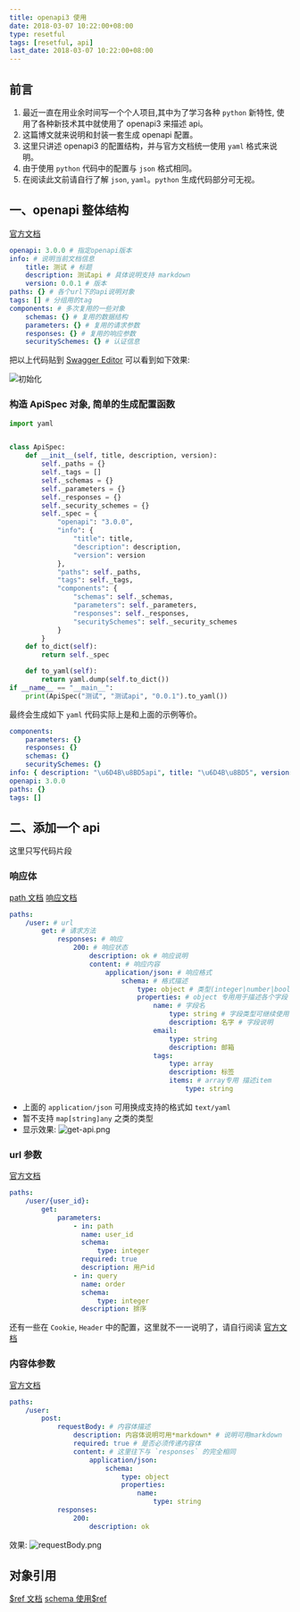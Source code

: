 ```yaml
---
title: openapi3 使用
date: 2018-03-07 10:22:00+08:00
type: resetful
tags: [resetful, api]
last_date: 2018-03-07 10:22:00+08:00
---
```


## 前言

1. 最近一直在用业余时间写一个个人项目,其中为了学习各种 `python` 新特性, 使用了各种新技术其中就使用了 openapi3 来描述 api。
2. 这篇博文就来说明和封装一套生成 openapi 配置。
3. 这里只讲述 openapi3 的配置结构，并与官方文档统一使用 `yaml` 格式来说明。
4. 由于使用 `python` 代码中的配置与 `json` 格式相同。
5. 在阅读此文前请自行了解 `json`, `yaml`。`python` 生成代码部分可无视。
    <!--more-->

## 一、openapi 整体结构

[官方文档](https://swagger.io/docs/specification/basic-structure/)

```yaml
openapi: 3.0.0 # 指定openapi版本
info: # 说明当前文档信息
    title: 测试 # 标题
    description: 测试api # 具体说明支持 markdown
    version: 0.0.1 # 版本
paths: {} # 各个url下的api说明对象
tags: [] # 分组用的tag
components: # 多次复用的一些对象
    schemas: {} # 复用的数据结构
    parameters: {} # 复用的请求参数
    responses: {} # 复用的响应参数
    securitySchemes: {} # 认证信息
```

把以上代码贴到 [Swagger Editor](https://editor.swagger.io) 可以看到如下效果:

![初始化](/public/img/openapi3/init.png)

### 构造 ApiSpec 对象, 简单的生成配置函数

```python
import yaml


class ApiSpec:
    def __init__(self, title, description, version):
        self._paths = {}
        self._tags = []
        self._schemas = {}
        self._parameters = {}
        self._responses = {}
        self._security_schemes = {}
        self._spec = {
            "openapi": "3.0.0",
            "info": {
                "title": title,
                "description": description,
                "version": version
            },
            "paths": self._paths,
            "tags": self._tags,
            "components": {
                "schemas": self._schemas,
                "parameters": self._parameters,
                "responses": self._responses,
                "securitySchemes": self._security_schemes
            }
        }
    def to_dict(self):
        return self._spec

    def to_yaml(self):
        return yaml.dump(self.to_dict())
if __name__ == "__main__":
    print(ApiSpec("测试", "测试api", "0.0.1").to_yaml())
```

最终会生成如下 `yaml` 代码实际上是和上面的示例等价。

```yaml
components:
    parameters: {}
    responses: {}
    schemas: {}
    securitySchemes: {}
info: { description: "\u6D4B\u8BD5api", title: "\u6D4B\u8BD5", version: 0.0.1 }
openapi: 3.0.0
paths: {}
tags: []
```

## 二、添加一个 api

这里只写代码片段

### 响应体

[path 文档](https://swagger.io/docs/specification/paths-and-operations/)
[响应文档](https://swagger.io/docs/specification/describing-responses/)

```yaml
paths:
    /user: # url
        get: # 请求方法
            responses: # 响应
                200: # 响应状态
                    description: ok # 响应说明
                    content: # 响应内容
                        application/json: # 响应格式
                            schema: # 格式描述
                                type: object # 类型(integer|number|boolean|string| array|object)
                                properties: # object 专用用于描述各个字段
                                    name: # 字段名
                                        type: string # 字段类型可继续使用 object 向下继续描述
                                        description: 名字 # 字段说明
                                    email:
                                        type: string
                                        description: 邮箱
                                    tags:
                                        type: array
                                        description: 标签
                                        items: # array专用 描述item
                                            type: string
```

-   上面的 `application/json` 可用换成支持的格式如 `text/yaml`
-   暂不支持 `map[string]any` 之类的类型
-   显示效果:
    ![get-api.png](/public/img/openapi3/responses.png)

### url 参数

[官方文档](https://swagger.io/docs/specification/describing-parameters/)

```yaml
paths:
    /user/{user_id}:
        get:
            parameters:
                - in: path
                  name: user_id
                  schema:
                      type: integer
                  required: true
                  description: 用户id
                - in: query
                  name: order
                  schema:
                      type: integer
                  description: 排序
```

还有一些在 `Cookie`, `Header` 中的配置，这里就不一一说明了，请自行阅读 [官方文档](https://swagger.io/docs/specification/describing-parameters/)

### 内容体参数

[官方文档](https://swagger.io/docs/specification/describing-request-body/)

```yaml
paths:
    /user:
        post:
            requestBody: # 内容体描述
                description: 内容体说明可用*markdown* # 说明可用markdown
                required: true # 是否必须传递内容体
                content: # 这里往下与 `responses` 的完全相同
                    application/json:
                        schema:
                            type: object
                            properties:
                                name:
                                    type: string
            responses:
                200:
                    description: ok
```

效果:
![requestBody.png](/public/img/openapi3/request-body.png)

## 对象引用

[\$ref 文档](https://swagger.io/docs/specification/using-ref/)
[schema 使用\$ref]()
